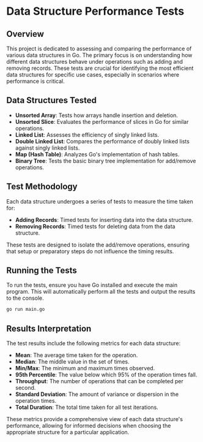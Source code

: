 # Data Structure Performance Tests

## Overview

This project is dedicated to assessing and comparing the performance of various data structures in Go. The primary focus is on understanding how different data structures behave under operations such as adding and removing records. These tests are crucial for identifying the most efficient data structures for specific use cases, especially in scenarios where performance is critical.

## Data Structures Tested

- **Unsorted Array**: Tests how arrays handle insertion and deletion.
- **Unsorted Slice**: Evaluates the performance of slices in Go for similar operations.
- **Linked List**: Assesses the efficiency of singly linked lists.
- **Double Linked List**: Compares the performance of doubly linked lists against singly linked lists.
- **Map (Hash Table)**: Analyzes Go's implementation of hash tables.
- **Binary Tree**: Tests the basic binary tree implementation for add/remove operations.

## Test Methodology

Each data structure undergoes a series of tests to measure the time taken for:

- **Adding Records**: Timed tests for inserting data into the data structure.
- **Removing Records**: Timed tests for deleting data from the data structure.

These tests are designed to isolate the add/remove operations, ensuring that setup or preparatory steps do not influence the timing results.

## Running the Tests

To run the tests, ensure you have Go installed and execute the main program. This will automatically perform all the tests and output the results to the console.

```bash
go run main.go
```

## Results Interpretation

The test results include the following metrics for each data structure:

- **Mean**: The average time taken for the operation.
- **Median**: The middle value in the set of times.
- **Min/Max**: The minimum and maximum times observed.
- **95th Percentile**: The value below which 95% of the operation times fall.
- **Throughput**: The number of operations that can be completed per second.
- **Standard Deviation**: The amount of variance or dispersion in the operation times.
- **Total Duration**: The total time taken for all test iterations.

These metrics provide a comprehensive view of each data structure's performance, allowing for informed decisions when choosing the appropriate structure for a particular application.
